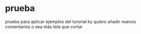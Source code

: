 # prueba
prueba para aplicar ejemplos del turorial
ky quiero añadir nuevos comentarios
o sea más tela que cortar
